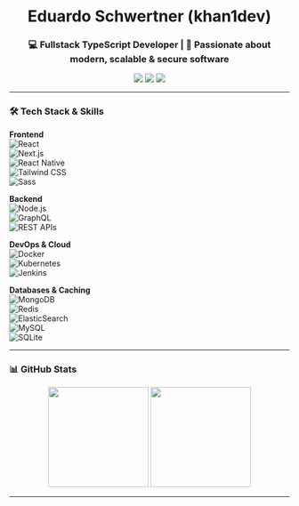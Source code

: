 <h1 align="center">Eduardo Schwertner (khan1dev)</h1>
<h3 align="center">💻 Fullstack TypeScript Developer | 🚀 Passionate about modern, scalable & secure software</h3>

<p align="center">
  <a href="mailto:khan1dev@proton.me"><img src="https://img.shields.io/badge/email-khan1dev@proton.me-9146FF?style=for-the-badge&logo=gmail&logoColor=white" /></a>
  <a href="https://t.me/khan1dev"><img src="https://img.shields.io/badge/Telegram-@khan1dev-2CA5E0?style=for-the-badge&logo=telegram&logoColor=white" /></a>
  <img src="https://img.shields.io/badge/Discord-khan1dev-5865F2?style=for-the-badge&logo=discord&logoColor=white" />
</p>

---

### 🛠️ Tech Stack & Skills

**Frontend**  
![React](https://img.shields.io/badge/-React-20232A?style=for-the-badge&logo=react)  
![Next.js](https://img.shields.io/badge/-Next.js-000000?style=for-the-badge&logo=next.js)  
![React Native](https://img.shields.io/badge/-React%20Native-20232A?style=for-the-badge&logo=react)  
![Tailwind CSS](https://img.shields.io/badge/-TailwindCSS-38B2AC?style=for-the-badge&logo=tailwind-css)  
![Sass](https://img.shields.io/badge/-SCSS/SASS-CC6699?style=for-the-badge&logo=sass)

**Backend**  
![Node.js](https://img.shields.io/badge/-Node.js-339933?style=for-the-badge&logo=node.js)  
![GraphQL](https://img.shields.io/badge/-GraphQL-E10098?style=for-the-badge&logo=graphql)  
![REST APIs](https://img.shields.io/badge/-REST%20APIs-6DB33F?style=for-the-badge&logo=postman)




**DevOps & Cloud**  
![Docker](https://img.shields.io/badge/-Docker-2496ED?style=for-the-badge&logo=docker)  
![Kubernetes](https://img.shields.io/badge/-Kubernetes-326CE5?style=for-the-badge&logo=kubernetes)  
![Jenkins](https://img.shields.io/badge/-Jenkins-D24939?style=for-the-badge&logo=jenkins)  



**Databases & Caching**  
![MongoDB](https://img.shields.io/badge/-MongoDB-47A248?style=for-the-badge&logo=mongodb)  
![Redis](https://img.shields.io/badge/-Redis-DC382D?style=for-the-badge&logo=redis)  
![ElasticSearch](https://img.shields.io/badge/-ElasticSearch-005571?style=for-the-badge&logo=elasticsearch)  
![MySQL](https://img.shields.io/badge/-MySQL-4479A1?style=for-the-badge&logo=mysql)  
![SQLite](https://img.shields.io/badge/-SQLite-003B57?style=for-the-badge&logo=sqlite)

---


### 📊 GitHub Stats

<p align="center">
  <img src="https://github-readme-stats.vercel.app/api?username=khan1dev&show_icons=true&theme=tokyonight&hide=stars&count_private=true" height="180" />
  <img src="https://github-readme-stats.vercel.app/api/top-langs/?username=khan1dev&layout=compact&theme=tokyonight" height="180" />
</p>

---

